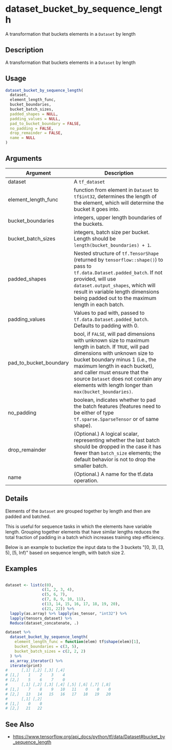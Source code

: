 # dataset_bucket_by_sequence_length


A transformation that buckets elements in a ``Dataset`` by length




## Description

A transformation that buckets elements in a ``Dataset`` by length





## Usage
```r
dataset_bucket_by_sequence_length(
  dataset,
  element_length_func,
  bucket_boundaries,
  bucket_batch_sizes,
  padded_shapes = NULL,
  padding_values = NULL,
  pad_to_bucket_boundary = FALSE,
  no_padding = FALSE,
  drop_remainder = FALSE,
  name = NULL
)
```




## Arguments


Argument      |Description
------------- |----------------
dataset | A ``tf_dataset``
element_length_func | function from element in ``Dataset`` to ``tf$int32``, determines the length of the element, which will determine the bucket it goes into.
bucket_boundaries | integers, upper length boundaries of the buckets.
bucket_batch_sizes | integers, batch size per bucket. Length should be ``length(bucket_boundaries) + 1``.
padded_shapes | Nested structure of ``tf.TensorShape`` (returned by `tensorflow::shape()`) to pass to ``tf.data.Dataset.padded_batch``. If not provided, will use ``dataset.output_shapes``, which will result in variable length dimensions being padded out to the maximum length in each batch.
padding_values | Values to pad with, passed to ``tf.data.Dataset.padded_batch``. Defaults to padding with 0.
pad_to_bucket_boundary | bool, if ``FALSE``, will pad dimensions with unknown size to maximum length in batch. If ``TRUE``, will pad dimensions with unknown size to bucket boundary minus 1 (i.e., the maximum length in each bucket), and caller must ensure that the source ``Dataset`` does not contain any elements with length longer than ``max(bucket_boundaries)``.
no_padding | boolean, indicates whether to pad the batch features (features need to be either of type ``tf.sparse.SparseTensor`` or of same shape).
drop_remainder | (Optional.) A logical scalar, representing whether the last batch should be dropped in the case it has fewer than ``batch_size`` elements; the default behavior is not to drop the smaller batch.
name | (Optional.) A name for the tf.data operation.




## Details

Elements of the ``Dataset`` are grouped together by length and then are padded
and batched.

This is useful for sequence tasks in which the elements have variable
length. Grouping together elements that have similar lengths reduces the
total fraction of padding in a batch which increases training step
efficiency.

Below is an example to bucketize the input data to the 3 buckets
"[0, 3), [3, 5), [5, Inf)" based on sequence length, with batch size 2.






## Examples

```r

dataset <- list(c(0),
                c(1, 2, 3, 4),
                c(5, 6, 7),
                c(7, 8, 9, 10, 11),
                c(13, 14, 15, 16, 17, 18, 19, 20),
                c(21, 22)) %>%
  lapply(as.array) %>% lapply(as_tensor, "int32") %>%
  lapply(tensors_dataset) %>%
  Reduce(dataset_concatenate, .)

dataset %>%
  dataset_bucket_by_sequence_length(
    element_length_func = function(elem) tf$shape(elem)[1],
    bucket_boundaries = c(3, 5),
    bucket_batch_sizes = c(2, 2, 2)
  ) %>%
  as_array_iterator() %>%
  iterate(print)
#      [,1] [,2] [,3] [,4]
# [1,]    1    2    3    4
# [2,]    5    6    7    0
#      [,1] [,2] [,3] [,4] [,5] [,6] [,7] [,8]
# [1,]    7    8    9   10   11    0    0    0
# [2,]   13   14   15   16   17   18   19   20
#      [,1] [,2]
# [1,]    0    0
# [2,]   21   22

```





## See Also



*  https://www.tensorflow.org/api_docs/python/tf/data/Dataset#bucket_by_sequence_length




